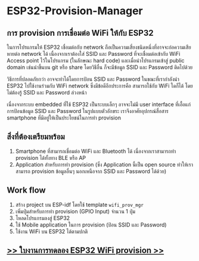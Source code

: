 # ESP32-Provision-Manager
## การ provision การเชื่อมต่อ WiFi ให้กับ ESP32

ในการโปรแกรมให้ ESP32 เชื่อมต่อกับ network ถือเป็นความเสี่ยงชนิดหนึ่งที่อาจจะก่อความเสียหายต่อ network ได้
เนื่องจากเราต้องใส่ SSID และ Password   ที่จะเชื่อมต่อเข้ากับ WiFi Access point ไว้ในโปรแกรม (ในลักษณะ hard code)
และเมื่อนำโปรแกรมเข้าสู่ public domain เช่นนำขึ้นบน git หรือ share โดยวิธีอื่น ก็จะมีข้อมูล SSID และ Password ติดไปด้วย


วิธีการที่ปลอดภัยกว่า อาจจะทำได้โดยการป้อน SSID และ Password ในขณะที่เรากำลังนำ ESP32 ไปใช้งานร่วมกับ WiFi network
ซึ่งมีข้อดีอีกประการคือ สามารถใช้กับ WiFi ใดก็ได้ โดยไม่ต้องรู้ SSID และ Password ล่วงหน้า

เนื่องจากระบบ embedded ที่ใช้ ESP32 เป็นระบบเล็กๆ อาจจะไม่มี user interface  ที่เอื้อแก่การป้อนข้อมูล  SSID และ Password  ในรูปแบบตัวอักขระ
เราจึงอาศัยอุปกรณ์สื่อสาร smartphone ที่มีอยู่ให้เป็นประโยชน์ในการทำ provision

## สิ่งที่ต้องเตรียมพร้อม

1. Smartphone ที่สามารถเชื่อมต่อ WiFi และ Bluetooth ได้ เนื่องจากเราสามารถทำ provision ได้ทั้งทาง BLE หรือ AP
2. Application สำหรับการทำ provision (ซึ่ง Application นี้เป็น open source ทำให้เราสามารถ provision ข้อมูลอื่นๆ นอกเหนือจาก SSID และ Password ได้ด้วย)


## Work flow
1. สร้าง project บน ESP-idf โดยใช้ template `wifi_prov_mgr`
2. เพิ่มปุ่มสำหรับการทำ provision (GPIO Input) จำนวน 1 ปุ่ม
3. โหลดโปรแกรมลงสู่ ESP32
4. ใช้ Mobile application ในการ provision (ป้อน SSID และ Password)
5. ใช้งาน WiFi บน ESP32 ได้ตามปกติ

## [>> ใบงานการทดลอง ESP32 WiFi provision >>](1.Create-Project.md)

